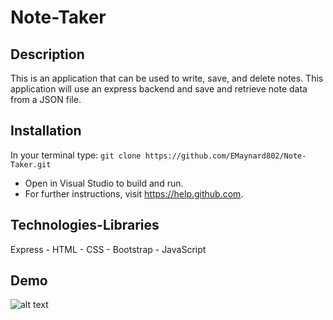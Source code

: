 # Note-Taker

## Description
This is an application that can be used to write, save, and delete notes. This application will use an express backend and save and retrieve note data from a JSON file.

## Installation
In your terminal type:
```git clone https://github.com/EMaynard802/Note-Taker.git```
* Open in Visual Studio to build and run.
* For further instructions, visit https://help.github.com.

## Technologies-Libraries
Express - HTML - CSS - Bootstrap - JavaScript

## Demo
![alt text](public/assets/notetaker.gif "Demo")

